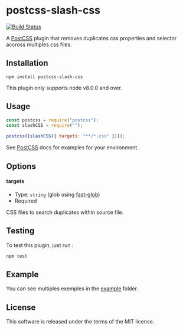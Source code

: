 # postcss-slash-css

[![Build Status](https://travis-ci.org/billouboq/postcss-slash-css.svg?branch=master)](https://travis-ci.org/billouboq/postcss-slash-css)

A [PostCSS](https://github.com/postcss/postcss) plugin that removes duplicates css properties and selector accross multiples css files.

## Installation

```
npm install postcss-slash-css
```

This plugin only supports node v8.0.0 and over.

## Usage

```js
const postcss = require("postcss");
const slashCSS = require("");

postcss([slashCSS({ targets: "**/*.css" })]);
```

See [PostCSS](https://github.com/postcss/postcss) docs for examples for your environment.

## Options

#### targets

- Type: `string` (glob using [fast-glob](https://github.com/mrmlnc/fast-glob))
- Required

CSS files to search duplicates within source file.

## Testing

To test this plugin, just run :

```javascript
npm test
```

## Example

You can see multiples exemples in the [example](https://github.com/billouboq/postcss-slash-css/tree/master/examples) folder.

## License

This software is released under the terms of the MIT license.
